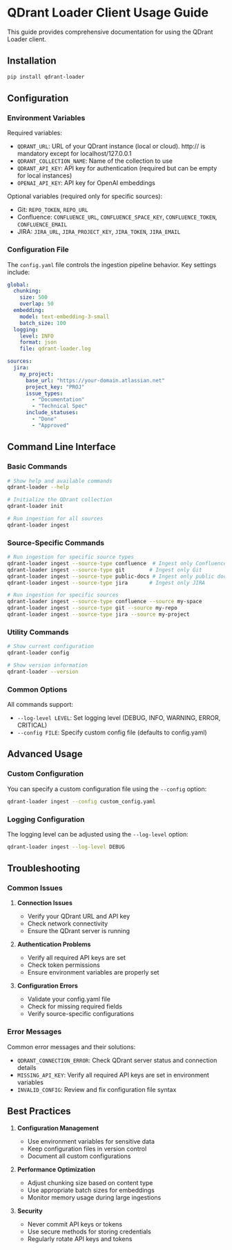 # QDrant Loader Client Usage Guide

This guide provides comprehensive documentation for using the QDrant Loader client.

## Installation

```bash
pip install qdrant-loader
```

## Configuration

### Environment Variables

Required variables:

- `QDRANT_URL`: URL of your QDrant instance (local or cloud). http:// is mandatory except for localhost/127.0.0.1
- `QDRANT_COLLECTION_NAME`: Name of the collection to use
- `QDRANT_API_KEY`: API key for authentication (required but can be empty for local instances)
- `OPENAI_API_KEY`: API key for OpenAI embeddings

Optional variables (required only for specific sources):

- Git: `REPO_TOKEN`, `REPO_URL`
- Confluence: `CONFLUENCE_URL`, `CONFLUENCE_SPACE_KEY`, `CONFLUENCE_TOKEN`, `CONFLUENCE_EMAIL`
- JIRA: `JIRA_URL`, `JIRA_PROJECT_KEY`, `JIRA_TOKEN`, `JIRA_EMAIL`

### Configuration File

The `config.yaml` file controls the ingestion pipeline behavior. Key settings include:

```yaml
global:
  chunking:
    size: 500
    overlap: 50
  embedding:
    model: text-embedding-3-small
    batch_size: 100
  logging:
    level: INFO
    format: json
    file: qdrant-loader.log

sources:
  jira:
    my_project:
      base_url: "https://your-domain.atlassian.net"
      project_key: "PROJ"
      issue_types:
        - "Documentation"
        - "Technical Spec"
      include_statuses:
        - "Done"
        - "Approved"
```

## Command Line Interface

### Basic Commands

```bash
# Show help and available commands
qdrant-loader --help

# Initialize the QDrant collection
qdrant-loader init

# Run ingestion for all sources
qdrant-loader ingest
```

### Source-Specific Commands

```bash
# Run ingestion for specific source types
qdrant-loader ingest --source-type confluence  # Ingest only Confluence
qdrant-loader ingest --source-type git        # Ingest only Git
qdrant-loader ingest --source-type public-docs # Ingest only public docs
qdrant-loader ingest --source-type jira       # Ingest only JIRA

# Run ingestion for specific sources
qdrant-loader ingest --source-type confluence --source my-space
qdrant-loader ingest --source-type git --source my-repo
qdrant-loader ingest --source-type jira --source my-project
```

### Utility Commands

```bash
# Show current configuration
qdrant-loader config

# Show version information
qdrant-loader --version
```

### Common Options

All commands support:

- `--log-level LEVEL`: Set logging level (DEBUG, INFO, WARNING, ERROR, CRITICAL)
- `--config FILE`: Specify custom config file (defaults to config.yaml)

## Advanced Usage

### Custom Configuration

You can specify a custom configuration file using the `--config` option:

```bash
qdrant-loader ingest --config custom_config.yaml
```

### Logging Configuration

The logging level can be adjusted using the `--log-level` option:

```bash
qdrant-loader ingest --log-level DEBUG
```

## Troubleshooting

### Common Issues

1. **Connection Issues**
   - Verify your QDrant URL and API key
   - Check network connectivity
   - Ensure the QDrant server is running

2. **Authentication Problems**
   - Verify all required API keys are set
   - Check token permissions
   - Ensure environment variables are properly set

3. **Configuration Errors**
   - Validate your config.yaml file
   - Check for missing required fields
   - Verify source-specific configurations

### Error Messages

Common error messages and their solutions:

- `QDRANT_CONNECTION_ERROR`: Check QDrant server status and connection details
- `MISSING_API_KEY`: Verify all required API keys are set in environment variables
- `INVALID_CONFIG`: Review and fix configuration file syntax

## Best Practices

1. **Configuration Management**
   - Use environment variables for sensitive data
   - Keep configuration files in version control
   - Document all custom configurations

2. **Performance Optimization**
   - Adjust chunking size based on content type
   - Use appropriate batch sizes for embeddings
   - Monitor memory usage during large ingestions

3. **Security**
   - Never commit API keys or tokens
   - Use secure methods for storing credentials
   - Regularly rotate API keys and tokens
